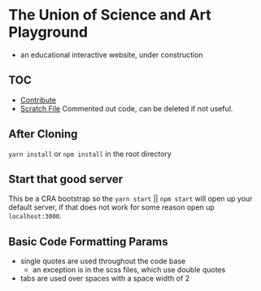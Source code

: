 # The Union of Science and Art Playground

- an educational interactive website, under construction

## TOC

- [Contribute](CONTRIBUTING.md)
- [Scratch File](./src/scratch.js)
Commented out code, can be deleted if not useful.

## After Cloning

`yarn install` or `npm install` in the root directory

## Start that good server

This be a CRA bootstrap so the `yarn start` || `npm start` will open up your default server, if that does not work for some reason open up `localhost:3000`.

## Basic Code Formatting Params

- single quotes are used throughout the code base
  - an exception is in the scss files, which use double quotes
- tabs are used over spaces with a space width of 2
